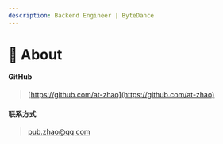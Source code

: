 ```yaml
---
description: Backend Engineer | ByteDance
---
```


# 🏦 About

#### GitHub

> [https://github.com/at-zhao](https://github.com/at-zhao)

#### 联系方式

> pub.zhao@qq.com
